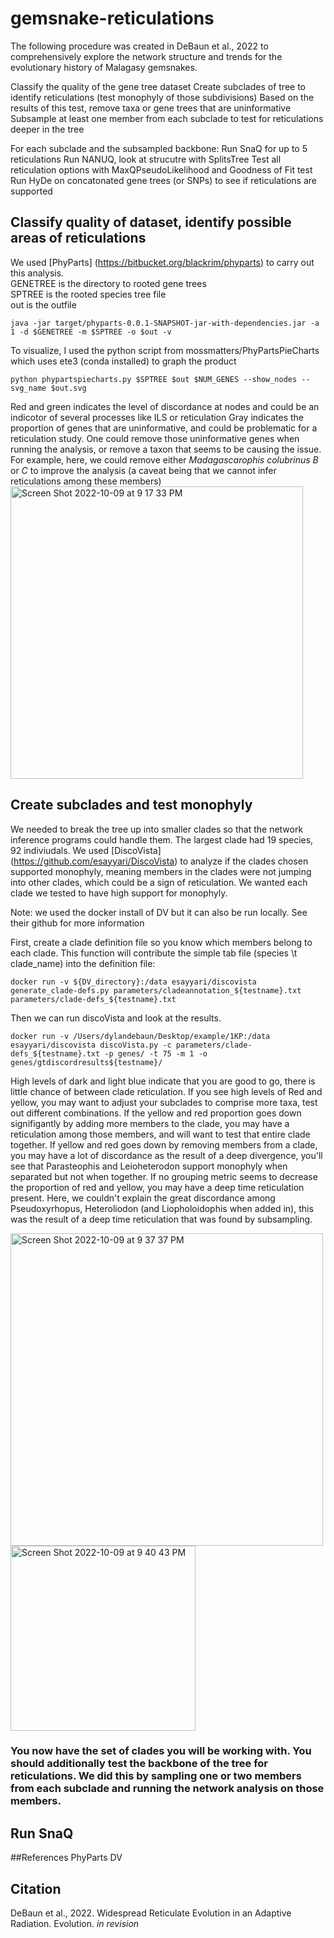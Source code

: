 # gemsnake-reticulations
The following procedure was created in DeBaun et al., 2022 to comprehensively explore the network structure and trends for the evolutionary history of Malagasy gemsnakes.

Classify the quality of the gene tree dataset
Create subclades of tree to identify reticulations (test monophyly of those subdivisions)
  Based on the results of this test, remove taxa or gene trees that are uninformative
Subsample at least one member from each subclade to test for reticulations deeper in the tree

For each subclade and the subsampled backbone:
Run SnaQ for up to 5 reticulations
Run NANUQ, look at strucutre with SplitsTree
Test all reticulation options with MaxQPseudoLikelihood and Goodness of Fit test
Run HyDe on concatonated gene trees (or SNPs) to see if reticulations are supported




## Classify quality of dataset, identify possible areas of reticulations

We used [PhyParts] (https://bitbucket.org/blackrim/phyparts) to carry out this analysis. <br />
GENETREE is the directory to rooted gene trees <br />
SPTREE is the rooted species tree file <br />
out is the outfile <br />

```
java -jar target/phyparts-0.0.1-SNAPSHOT-jar-with-dependencies.jar -a 1 -d $GENETREE -m $SPTREE -o $out -v
```
To visualize, I used the python script from mossmatters/PhyPartsPieCharts which uses ete3 (conda installed) to graph the product

```
python phypartspiecharts.py $SPTREE $out $NUM_GENES --show_nodes --svg_name $out.svg
```
Red and green indicates the level of discordance at nodes and could be an indicotor of several processes like ILS or reticulation
Gray indicates the proportion of genes that are uninformative, and could be problematic for a reticulation study. One could remove those uninformative genes when running the analysis, or remove a taxon that seems to be causing the issue. For example, here, we could remove either *Madagascarophis colubrinus B* or *C* to improve the analysis (a caveat being that we cannot infer reticulations among these members)
<img width="468" alt="Screen Shot 2022-10-09 at 9 17 33 PM" src="https://user-images.githubusercontent.com/37371274/194788419-047827dd-346b-4942-b786-21a754138551.png">

## Create subclades and test monophyly
We needed to break the tree up into smaller clades so that the network inference programs could handle them. The largest clade had 19 species, 92 indiviudals. We used [DiscoVista] (https://github.com/esayyari/DiscoVista) to analyze if the clades chosen supported monophyly, meaning members in the clades were not jumping into other clades, which could be a sign of reticulation. We wanted each clade we tested to have high support for monophyly.

Note: we used the docker install of DV but it can also be run locally. See their github for more information

First, create a clade definition file so you know which members belong to each clade. This function will contribute the simple tab file (species \t clade_name) into the definition file:

```
docker run -v ${DV_directory}:/data esayyari/discovista generate_clade-defs.py parameters/cladeannotation_${testname}.txt parameters/clade-defs_${testname}.txt
```
Then we can run discoVista and look at the results.
```
docker run -v /Users/dylandebaun/Desktop/example/1KP:/data esayyari/discovista discoVista.py -c parameters/clade-defs_${testname}.txt -p genes/ -t 75 -m 1 -o genes/gtdiscordresults${testname}/ 
```
High levels of dark and light blue indicate that you are good to go, there is little chance of between clade reticulation. If you see high levels of Red and yellow, you may want to adjust your subclades to comprise more taxa, test out different combinations. 
If the yellow and red proportion goes down signifigantly by adding more members to the clade, you may have a reticulation among those members, and will want to test that entire clade together.
If yellow and red goes down by removing members from a clade, you may have a lot of discordance as the result of a deep divergence, you'll see that Parasteophis and Leioheterodon support monophyly when separated but not when together.
If no grouping metric seems to decrease the proportion of red and yellow, you may have a deep time reticulation present. Here, we couldn't explain the great discordance among Pseudoxyrhopus, Heteroliodon (and Liopholoidophis when added in), this was the result of a deep time reticulation that was found by subsampling.

<img width="500" alt="Screen Shot 2022-10-09 at 9 37 37 PM" src="https://user-images.githubusercontent.com/37371274/194789273-67b90a05-2bf8-41a7-8c2c-ca161c3b2aeb.png">
<img width="296" alt="Screen Shot 2022-10-09 at 9 40 43 PM" src="https://user-images.githubusercontent.com/37371274/194789386-004ffeef-f8aa-4c10-886f-ac1ed7178f91.png">

### You now have the set of clades you will be working with. You should additionally test the backbone of the tree for reticulations. We did this by sampling one or two members from each subclade and running the network analysis on those members.

## Run SnaQ


##References
PhyParts
DV


## Citation
DeBaun et al., 2022. Widespread Reticulate Evolution in an Adaptive Radiation. Evolution. *in revision*

